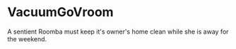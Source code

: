 # VacuumGoVroom
A sentient Roomba must keep it's owner's home clean while she is away for the weekend.
